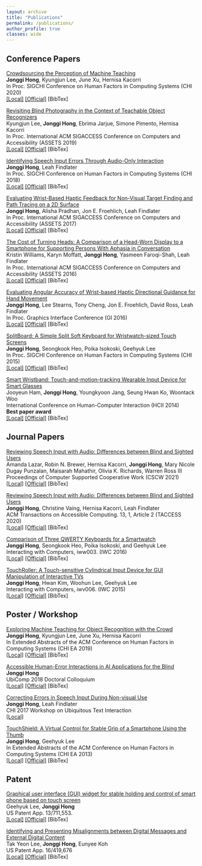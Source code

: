 ```yaml
---
layout: archive
title: "Publications"
permalink: /publications/
author_profile: true
classes: wide
---
```


<!-- Include jQuery -->
<script src="../assets/js/jquery-3.5.1.min.js"></script>


<div id="includedContent"></div>

<script>
$(function(){
  $("#includedContent").load("../bibtex.html"); 
});
</script>

## Conference Papers

[Crowdsourcing the Perception of Machine Teaching](/papers/CHI2020-CrowdTeaMa.pdf)<br>
**Jonggi Hong**, Kyungjun Lee, June Xu, Hernisa Kacorri<br>
In Proc. SIGCHI Conference on Human Factors in Computing Systems (CHI 2020)<br>
[[Local]](/papers/CHI2020-CrowdTeaMa.pdf) 
[[Official]](https://dl.acm.org/doi/abs/10.1145/3313831.3376428) 
<a class="hong2020crowdsourcing_open">[BibTex]</a>

[Revisiting Blind Photography in the Context of Teachable Object Recognizers](/papers/ASSETS2019-Revisiting.pdf)<br>
Kyungjun Lee, **Jonggi Hong**, Ebrima Jarjue, Simone Pimento, Hernisa Kacorri <br>
In Proc. International ACM SIGACCESS Conference on Computers and Accessibility (ASSETS 2019)<br>
[[Local]](/papers/ASSETS2019-Revisiting.pdf) 
[[Official]](https://dl.acm.org/doi/abs/10.1145/3308561.3353799?casa_token=Wx2UjY1xlgkAAAAA:7LXgNxDQ3jCXD-4a7EhnAkLEJ134GafyDshphGqSURaCACAICa0951F2e-mx7pdIDSPUd7tp8JsW8Q) 
<a class="lee2019revisiting_open">[BibTex]</a>

[Identifying Speech Input Errors Through Audio-Only Interaction](/papers/CHI2018-DictationErrorsAudioOnly.pdf)<br>
**Jonggi Hong**, Leah Findlater<br>
In Proc. SIGCHI Conference on Human Factors in Computing Systems (CHI 2018)<br>
[[Local]](/papers/CHI2018-DictationErrorsAudioOnly.pdf) 
[[Official]](https://dl.acm.org/doi/abs/10.1145/3173574.3174141?casa_token=x3K-Ti0-PSoAAAAA:BftEQyDgFRTYKxpE7Zze_7f-112s81PDQ2mjpo_z9GBzPWqcpitZruTHnqpjeGoUqIZNvdgMO9qwZg) 
<a class="hong2018identifying_open">[BibTex]</a>

[Evaluating Wrist-Based Haptic Feedback for Non-Visual Target Finding and Path Tracing on a 2D Surface](/papers/ASSETS2017-haptic.pdf)<br>
**Jonggi Hong**, Alisha Pradhan, Jon E. Froehlich, Leah Findlater<br>
In Proc. International ACM SIGACCESS Conference on Computers and Accessibility (ASSETS 2017)<br>
[[Local]](/papers/ASSETS2017-haptic.pdf) 
[[Official]](https://dl.acm.org/doi/abs/10.1145/3132525.3132538?casa_token=ah4LNgcHK9MAAAAA:dPh_bkAllTbUNoU2gBrbl9BaWoWi3iZ_jR_ySPr0mISYhkYi38WhW2U2rPqKoI-QcIc74GHl2rozbg) 
<a class="hong2017evaluating_open">[BibTex]</a>

[The Cost of Turning Heads: A Comparison of a Head-Worn Display to a Smartphone for Supporting Persons With Aphasia in Conversation](/papers/ASSETS2016-AphasiaHMD.pdf)<br>
Kristin Williams, Karyn Moffatt, **Jonggi Hong**, Yasmeen Faroqi-Shah, Leah Findlater<br>
In Proc. International ACM SIGACCESS Conference on Computers and Accessibility (ASSETS 2016)<br>
[[Local]](/papers/ASSETS2016-AphasiaHMD.pdf) 
[[Official]](https://dl.acm.org/doi/abs/10.1145/2982142.2982165?casa_token=gFlbUnjpbLAAAAAA:jhvNU4HheQLhhG5AToGYSDCZHnxumaTIiubl7nKom1cf3K_Vv8LN_QjCQIEbEQMQdPwEeLc64l9_Jg) 
<a class="williams2016cost_open">[BibTex]</a>

[Evaluating Angular Accuracy of Wrist-based Haptic Directional Guidance for Hand Movement](/papers/GI2016-haptic.pdf)<br>
**Jonggi Hong**, Lee Stearns, Tony Cheng, Jon E. Froehlich, David Ross, Leah Findlater<br>
In Proc. Graphics Interface Conference (GI 2016)<br>
[[Local]](/papers/GI2016-haptic.pdf) 
[[Official]](https://dl.acm.org/doi/10.5555/3076132.3076170) 
<a class="hong2016evaluating_open">[BibTex]</a>

[SplitBoard: A Simple Split Soft Keyboard for Wristwatch-sized Touch Screens](/papers/CHI2015-SplitBoard.pdf)<br>
**Jonggi Hong**, Seongkook Heo, Poika Isokoski, Geehyuk Lee<br>
In Proc. SIGCHI Conference on Human Factors in Computing Systems (CHI 2015)<br>
[[Local]](/papers/CHI2015-SplitBoard.pdf) 
[[Official]](https://dl.acm.org/doi/abs/10.1145/2702123.2702273?casa_token=5OykNV5kOJAAAAAA:dVZ7i4WdyNMyEU0AdcCfcKTqxgkVyof0qLLDc0cOp4pE4yvHFBwUs_neZXGFhV6No4vFUU_QGUi8Rw) 
<a class="hong2015splitboard_open">[BibTex]</a>

[Smart Wristband: Touch-and-motion–tracking Wearable Input Device for Smart Glasses](/papers/HCII2014-smartwristband.pdf)<br>
Jooyeun Ham, **Jonggi Hong**, Youngkyoon Jang, Seung Hwan Ko, Woontack Woo<br>
International Conference on Human-Computer Interaction (HCII 2014)<br>
**Best paper award**<br>
[[Local]](/papers/HCII2014-smartwristband.pdf) 
[[Official]](https://link.springer.com/chapter/10.1007/978-3-319-07788-8_11) 
<a class="ham2014smart_open">[BibTex]</a>

## Journal Papers
[Reviewing Speech Input with Audio: Differences between Blind and Sighted Users](/papers/TACCESS2020-speech.pdf)<br>
Amanda Lazar, Robin N. Brewer, Hernisa Kacorri, **Jonggi Hong**, Mary Nicole Dugay Punzalan, Maisarah Mahathir, Olivia K. Richards, Warren Ross III<br>
Proceedings of Computer Supported Cooperative Work (CSCW 2021)<br>
[[Local]](/papers/CSCW2021_Dementia_Diaries.pdf) 
[[Official]]() 
<a class="lazar2021how">[BibTex]</a>

[Reviewing Speech Input with Audio: Differences between Blind and Sighted Users](/papers/TACCESS2020-speech.pdf)<br>
**Jonggi Hong**, Christine Vaing, Hernisa Kacorri, Leah Findlater<br>
ACM Transactions on Accessible Computing. 13, 1, Article 2 (TACCESS 2020) <br>
[[Local]](/papers/TACCESS2020-speech.pdf) 
[[Official]](https://dl.acm.org/doi/abs/10.1145/3382039?casa_token=kaTnVD8qyzMAAAAA:B8q40Gc35ycNc97NsKLho_QTYjyHyZfyWEn_8h_5dkgJWxtsuIiTWXCntiJK7EiqV064sOfCJT0Lqg) 
<a class="hong2020reviewing_open">[BibTex]</a>

[Comparison of Three QWERTY Keyboards for a Smartwatch](/papers/IWC_SplitBoard.pdf)<br>
**Jonggi Hong**, Seongkook Heo, Poika Isokoski, and Geehyuk Lee<br>
Interacting with Computers, iww003. (IWC 2016) <br>
[[Local]](/papers/IWC_SplitBoard.pdf) 
[[Official]](https://academic.oup.com/iwc/article-abstract/28/6/811/2417085) 
<a class="hong2016comparison_open">[BibTex]</a>

[TouchRoller: A Touch-sensitive Cylindrical Input Device for GUI Manipulation of Interactive TVs](/papers/IWC-TouchRoller.pdf)<br>
**Jonggi Hong**, Hwan Kim, Woohun Lee, Geehyuk Lee<br>
Interacting with Computers, iwv006. (IWC 2015) <br>
[[Local]](/papers/TouchRoller.pdf)
[[Official]](https://academic.oup.com/iwc/article-abstract/28/3/293/1751137) 
<a class="hong2015touchroller_open">[BibTex]</a>

## Poster / Workshop

[Exploring Machine Teaching for Object Recognition with the Crowd](/papers/CrowdTeaMa_CHI2019_LateBreakingWork.pdf)<br>
**Jonggi Hong**, Kyungjun Lee, June Xu, Hernisa Kacorri<br>
In Extended Abstracts of the ACM Conference on Human Factors in Computing Systems (CHI EA 2019) <br>
[[Local]](/papers/CrowdTeaMa_CHI2019_LateBreakingWork.pdf)
[[Official]](https://dl.acm.org/doi/abs/10.1145/3290607.3312873?casa_token=3_l17bfY0wsAAAAA:ACpK7v6vM1YZN1f_BDfFy3PCb7pPEXlJqViMnI_cFRuXj8300nL0V6s4jVoKWejJ3GNvTVwfNbLvsw) 
<a class="hong2019exploring_open">[BibTex]</a>

[Accessible Human-Error Interactions in AI Applications for the Blind](/papers/Ubicomp2018_DC_Jonggi.pdf)<br>
**Jonggi Hong**<br>
UbiComp 2018 Doctoral Colloquium <br>
[[Local]](/papers/Ubicomp2018_DC_Jonggi.pdf) 
[[Official]](https://dl.acm.org/doi/10.1145/3267305.3267321) 
<a class="hong2018accessible_open">[BibTex]</a>

[Correcting Errors in Speech Input During Non-visual Use](/papers/CHI2017Workshop_dictation.pdf)<br>
**Jonggi Hong**, Leah Findlater<br>
CHI 2017 Workshop on Ubiquitous Text Interaction <br>
[[Local]](/papers/CHI2017Workshop_dictation.pdf)

[TouchShield: A Virtual Control for Stable Grip of a Smartphone Using the Thumb](/papers/CHI2013-TouchShield.pdf)<br>
**Jonggi Hong**, Geehyuk Lee<br>
In Extended Abstracts of the ACM Conference on Human Factors in Computing Systems (CHI EA 2013) <br>
[[Local]](/papers/CHI2013.pdf) 
[[Official]](https://dl.acm.org/doi/abs/10.1145/2468356.2468589?casa_token=0EGcX6t1OssAAAAA:mUu0Rd62CnHk7gjIeG85g9ZkOOPfq1fZLo-V9X3wjosL9ROKcDrjthWgeTK--nHuc05QU8HdhA4XTA) 
<a class="hong2013touchshield_open">[BibTex]</a>

## Patent

[Graphical user interface (GUI) widget for stable holding and control of smart phone based on touch screen](/papers/touchshield_patent.pdf)<br>
Geehyuk Lee, **Jonggi Hong**<br>
US Patent App. 13/711,553.  <br>
[[Local]](/papers/touchshield_patent.pdf) 
[[Official]](http://appft.uspto.gov/netacgi/nph-Parser?Sect1=PTO1&Sect2=HITOFF&p=1&u=/netahtml/PTO/srchnum.html&r=1&f=G&l=50&d=PG01&s1=20140078078.PGNR.) 
<a class="lee2014graphical_open">[BibTex]</a>

[Identifying and Presenting Misalignments between Digital Messages and External Digital Content](https://www.freepatentsonline.com/y2020/0372399.html)<br>
Tak Yeon Lee, **Jonggi Hong**, Eunyee Koh <br>
US Patent App. 16/419,676<br>
[[Local]](/papers/adobe_patent.pdf) 
[[Official]](https://www.freepatentsonline.com/y2020/0372399.html) 
<a class="lee2020identifying_open">[BibTex]</a>


